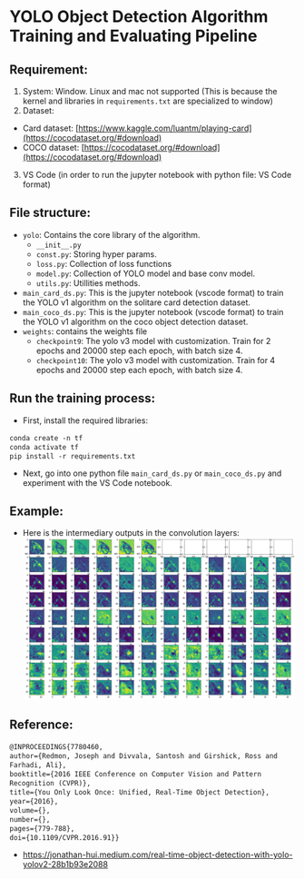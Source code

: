 # YOLO Object Detection Algorithm Training and Evaluating Pipeline

## Requirement:
1. System: Window. Linux and mac not supported (This is because the kernel and libraries in `requirements.txt` are specialized to window)
2. Dataset:
 * Card dataset: [https://www.kaggle.com/luantm/playing-card](https://cocodataset.org/#download)
 * COCO dataset: [https://cocodataset.org/#download](https://cocodataset.org/#download)
3. VS Code (in order to run the jupyter notebook with python file: VS Code format)

## File structure:
* `yolo`: Contains the core library of the algorithm.
  * `__init__.py`
  * `const.py`: Storing hyper params.
  * `loss.py`: Collection of loss functions
  * `model.py`: Collection of YOLO model and base conv model.
  * `utils.py`: Utillities methods.
* `main_card_ds.py`: This is the jupyter notebook (vscode format) to train the YOLO v1 algorithm on the solitare card detection dataset.
* `main_coco_ds.py`: This is the jupyter notebook (vscode format) to train the YOLO v1 algorithm on the coco object detection dataset.
* `weights`: contains the weights file
  * `checkpoint9`: The yolo v3 model with customization. Train for 2 epochs and 20000 step each epoch, with batch size 4.
  * `checkpoint10`: The yolo v3 model with customization. Train for 4 epochs and 20000 step each epoch, with batch size 4.

## Run the training process:

* First, install the required libraries: 
```
conda create -n tf
conda activate tf
pip install -r requirements.txt
```
* Next, go into one python file `main_card_ds.py` or `main_coco_ds.py` and experiment with the VS Code notebook.

## Example:
* Here is the intermediary outputs in the convolution layers:
  ![./docs/intermediary.png](./docs/intermediary.png)

## Reference:
```
@INPROCEEDINGS{7780460,
author={Redmon, Joseph and Divvala, Santosh and Girshick, Ross and Farhadi, Ali},
booktitle={2016 IEEE Conference on Computer Vision and Pattern Recognition (CVPR)}, 
title={You Only Look Once: Unified, Real-Time Object Detection}, 
year={2016},
volume={},
number={},
pages={779-788},
doi={10.1109/CVPR.2016.91}}
```

* https://jonathan-hui.medium.com/real-time-object-detection-with-yolo-yolov2-28b1b93e2088
